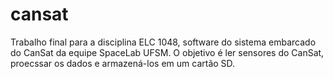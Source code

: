 # cansat

Trabalho final para a disciplina ELC 1048, software do sistema embarcado do CanSat da equipe SpaceLab UFSM.
O objetivo é ler sensores do CanSat, proecssar os dados e armazená-los em um cartão SD.
